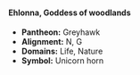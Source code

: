 #### Ehlonna, Goddess of woodlands
- **Pantheon:** Greyhawk
- **Alignment:** N, G
- **Domains:** Life, Nature
- **Symbol:** Unicorn horn
